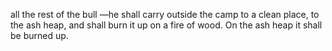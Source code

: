 all the rest of the bull —he shall carry outside the camp to a clean place, to the ash heap, and shall burn it up on a fire of wood. On the ash heap it shall be burned up.

